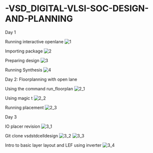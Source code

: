 # -VSD_DIGITAL-VLSI-SOC-DESIGN-AND-PLANNING
 Day 1
 
Running interactive openlane
![1](https://github.com/Rudrali-11/-VSD_DIGITAL-VLSI-SOC-DESIGN-AND-PLANNING/assets/121845097/8fa5686a-5776-4a38-82e3-00f420d6f2a0)

Importing package 
![2](https://github.com/Rudrali-11/-VSD_DIGITAL-VLSI-SOC-DESIGN-AND-PLANNING/assets/121845097/35b39770-6257-4f68-8819-da43ada23de5)

Preparing design
![3](https://github.com/Rudrali-11/-VSD_DIGITAL-VLSI-SOC-DESIGN-AND-PLANNING/assets/121845097/c54262e9-9736-4562-91dc-cccd8f3e7594)

Running Synthesis
![4](https://github.com/Rudrali-11/-VSD_DIGITAL-VLSI-SOC-DESIGN-AND-PLANNING/assets/121845097/8ce8be06-da7c-4292-bff7-c1488d1a6b16)

Day 2: Floorplanning with open lane

Using the command run_floorplan
![2_1](https://github.com/Rudrali-11/-VSD_DIGITAL-VLSI-SOC-DESIGN-AND-PLANNING/assets/121845097/04b633c6-89da-49f9-8f3b-dcbddf5444ad)

Using magic t
![2_2](https://github.com/Rudrali-11/-VSD_DIGITAL-VLSI-SOC-DESIGN-AND-PLANNING/assets/121845097/bcae9d3c-ae5a-4710-967f-45205f13f50b)

Running placement
![2_3](https://github.com/Rudrali-11/-VSD_DIGITAL-VLSI-SOC-DESIGN-AND-PLANNING/assets/121845097/b25a6032-91a3-4d31-be52-a8da93468858)

Day 3

IO placer revision
![3_1](https://github.com/Rudrali-11/-VSD_DIGITAL-VLSI-SOC-DESIGN-AND-PLANNING/assets/121845097/afa830e5-29ca-4bc7-997b-60870102e60b)

Git clone vsdstdcelldesign
![3_2](https://github.com/Rudrali-11/-VSD_DIGITAL-VLSI-SOC-DESIGN-AND-PLANNING/assets/121845097/b5984821-87c1-4c93-a089-d353fbc24080)
![3_3](https://github.com/Rudrali-11/-VSD_DIGITAL-VLSI-SOC-DESIGN-AND-PLANNING/assets/121845097/721671e1-d5cc-455e-9c0c-ef6ed6410716)

Intro to basic layer layout and LEF using inverter
![3_4](https://github.com/Rudrali-11/-VSD_DIGITAL-VLSI-SOC-DESIGN-AND-PLANNING/assets/121845097/1d513cf0-5780-4c81-aaa7-3d90769be7f2)
